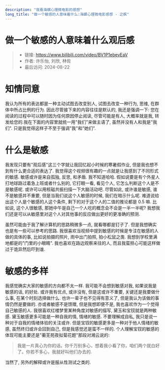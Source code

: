 ```yaml
---
description: "我看海螺心理微电影的感想"
long_title: "做一个敏感的人意味着什么:海螺心理微电影感想 - 之枫"
---
```


# 做一个敏感的人意味着什么观后感

> - 链接: https://www.bilibili.com/video/BV1P1ebevEaV
> - 作者: 许乐怡, 刘欣, 林佐
> - 最后访问: 2024-08-22

# 知情同意

我认为所有的表达都是一种主动试图去改变别人, 试图去改变一种行为, 思维, 在群体中所占比例的行为. 因此尽管接下来的内容往往是默认的, 我还是强调一下: 您在阅读的过程中可以随时因为任何原因停止阅读, 尽管可能是有人, 大概率就是我, 转发给您的.我在下面的内容里就统一用"我们"来做主语了, 虽然并没有人和我是"我们". 只是我觉得这样子不至于强调"我"和"她们".

# 什么是敏感

我发现只要有"观后感"这三个字就让我回忆起小时候的寒暑假作业, 但是我也想不到有什么更合适的表达了. 我觉得这个视频很有趣的一点就是让我感到了不同形式的敏感. 敏感或许是来自孤独, 反思, 和矛盾. 我不知道哈哈. 假如说要是有个外星人打地球路过着急上班或者什么别的, 它打眼一看, 看见个人, 它怎么判断这个人是不是敏感呢. 或许可以用核磁共振扫描一下大脑活动吧. 尽管如此, 或许谁是敏感, 谁不是敏感并不重要, 但是当我们说这个人敏感的时候, 我们在暗示什么呢. 难道说给出这个人是个敏感的人这个条件, 剩下的对于这个人的二值的推论都是 0.5 嘛. 比如说, 这个人很敏感, 那她中午是自己一个人吃的概念会不会是一半一半呢? 我想我们还是可以从敏感里对这个人对其他事的反应做出更好的更准确的预测.

虽然可能由于我了解计算机的思路稍微多一点, 就看哪都是钉子了. 但是我想确实也是有一些可以参考的思路. 我很喜欢当视频中提到敏感的时候是专注在敏感的人做的具体的事, 比如说拍摄的照片, 雨中出门拍照, 拍小松鼠之类. 我想到学校里满地都是的"门里的小眼睛". 我也喜欢在路边观察来往的人, 而且我蛮担心可能这样做过于诡异然后吓到谁.

# 敏感的多样

我感觉确实大家的敏感的方向都不太一样. 我可能不会想到敏感对我, 如果说我是敏感的话, 的好处. 或许我有优点, 或许没有, 但是这或许不重要, 关键还是我要做什么事, 在某个时刻选择做什么. 也许一辈子也不见得有意义了, 但是我认为该做的事情仍然是要做的. 亦或者敏感不是馈赠, 但是我想即便不是, 我也喜欢作为一个觉得自己敏感的人. 我很喜欢红楼梦里某种角度对敏感的描写, 黛玉和宝钗就是两种敏感. 黛玉敏感更多可能是一种自我的情, 情绪的敏感. 不要理解成自私, 我只是说一种对于自我的情绪体验的关注或许. 但是宝钗的敏感更多是一种对于他人情绪的敏感, 虽然终归或许会回到自己, 但是我感觉还是蛮不一样的. 个人理解宝钗的敏感的体现可能主要还是"蘅芜苑夜拟菊花题"那段对湘云说的:

> 我是一片真心为你的话。你千万别多心，想着我小看了你，咱们两个就白好了。你若不多心，我就好叫他们办去的.

当然了, 另外的解释或许是服从性测试之类的.
